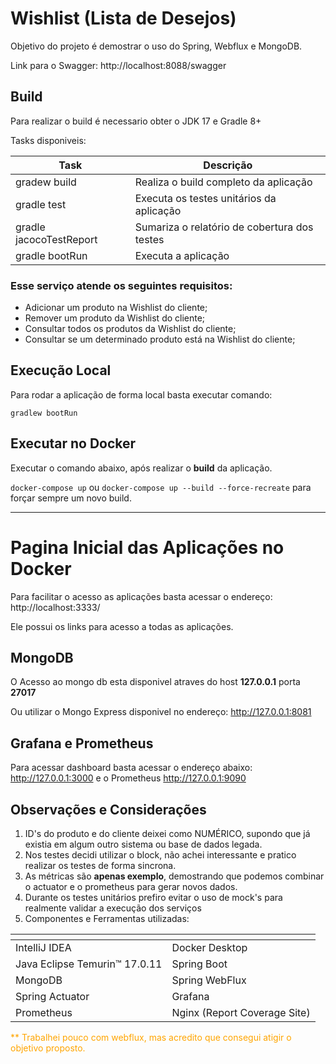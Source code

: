 # Wishlist (Lista de Desejos)

Objetivo do projeto é demostrar o uso do Spring, Webflux e MongoDB.

Link para o Swagger: http://localhost:8088/swagger 

## Build
Para realizar o build é necessario obter o JDK 17 e Gradle 8+

Tasks disponiveis:

| Task                    | Descrição                                    |
|-------------------------|----------------------------------------------|   
| gradew build            | Realiza o build completo da aplicação        |
| gradle test             | Executa os testes unitários da aplicação     |
| gradle jacocoTestReport | Sumariza o relatório de cobertura dos testes |
| gradle bootRun          | Executa a aplicação                          |


### Esse serviço atende os seguintes requisitos:
- Adicionar um produto na Wishlist do cliente;
- Remover um produto da Wishlist do cliente;
- Consultar todos os produtos da Wishlist do cliente;
- Consultar se um determinado produto está na Wishlist do cliente;


## Execução Local
Para rodar a aplicação de forma local basta executar comando:

``gradlew bootRun``

## Executar no Docker
Executar o comando abaixo, após realizar o **build** da aplicação.

``docker-compose up`` ou ``docker-compose up --build --force-recreate`` para forçar sempre um novo build.

---
# Pagina Inicial das Aplicações no Docker

Para facilitar o acesso as aplicações basta acessar o endereço: http://localhost:3333/ 

Ele possui os links para acesso a todas as aplicações.


## MongoDB

O Acesso ao mongo db esta disponivel atraves do host **127.0.0.1** porta **27017**

Ou utilizar o Mongo Express disponivel no endereço: http://127.0.0.1:8081

## Grafana e Prometheus

Para acessar dashboard basta acessar o endereço abaixo: http://127.0.0.1:3000 e o Prometheus  http://127.0.0.1:9090 


## Observações e Considerações

1. ID's do produto e do cliente deixei como NUMÉRICO, supondo que já existia em algum outro sistema ou base de dados legada.
2. Nos testes decidi utilizar o block, não achei interessante e pratico realizar os testes de forma sincrona.
3. As métricas são **apenas exemplo**, demostrando que podemos combinar o actuator e o prometheus para gerar novos dados.
4. Durante os testes unitários prefiro evitar o uso de mock's para realmente validar a execução dos serviços
5. Componentes e Ferramentas utilizadas:

| <!-- -->                      | <!-- -->                     |
|-------------------------------|------------------------------|
| IntelliJ IDEA                 | Docker Desktop               |
| Java Eclipse Temurin™ 17.0.11 | Spring Boot                  |
| MongoDB                       | Spring WebFlux               |
| Spring Actuator               | Grafana                      |
| Prometheus                    | Nginx (Report Coverage Site) |

<font color=orange>** Trabalhei pouco com webflux, mas acredito que consegui atigir o objetivo proposto.</font>
